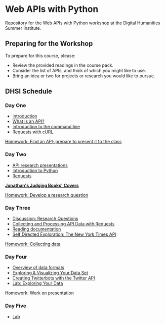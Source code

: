 # Web APIs with Python

Repository for the Web APIs with Python workshop at the Digital Humanities Summer Institute.

## Preparing for the Workshop

To prepare for this course, please:

- Review the provided readings in the course pack.
- Consider the list of APIs, and think of which you might like to use.
- Bring an idea or two for projects or research you would like to pursue.

## DHSI Schedule

### Day One

- [Introduction](sections/introduction.md)
- [What is an API?](sections/WhatIsAPI.md)
- [Introduction to the command line](command-line/README.md)
- [Requests with cURL](sections/curl.md)

[Homework: Find an API; prepare to present it to the class](sections/homework1.md)

### Day Two 

- [API research presentations](sections/APIpresentations.md)
- [Introduction to Python](python/README.md)
- [Requests](sections/requests-session/README.md)

**[Jonathan's Judging Books' Covers](https://github.com/szweibel/DHSI-API-workshop/blob/master/example-judging-covers.ipynb)**

[Homework: Develop a research question](sections/homework2.md)

### Day Three 

- [Discussion: Research Questions](sections/questions.md)
- [Collecting and Processing API Data with Requests](sections/requests-session/README.md)  
- [Reading documentation](sections/API_Documentation.md)
- [Self Directed Exploration: The New York Times API](sections/exploratory.md)

[Homework: Collecting data](sections/homework3.md)

### Day Four

- [Overview of data formats](sections/data-formats.ipynb)
- [Exploring & Visualizing Your Data Set](exploring.md)
- [Creating Twitterbots with the Twitter API](twitter-api/README.md)
- [Lab: Exploring Your Data](lab2.md)

[Homework: Work on presentation](homework4.md)

### Day Five

- [Lab](day5lab.md)
